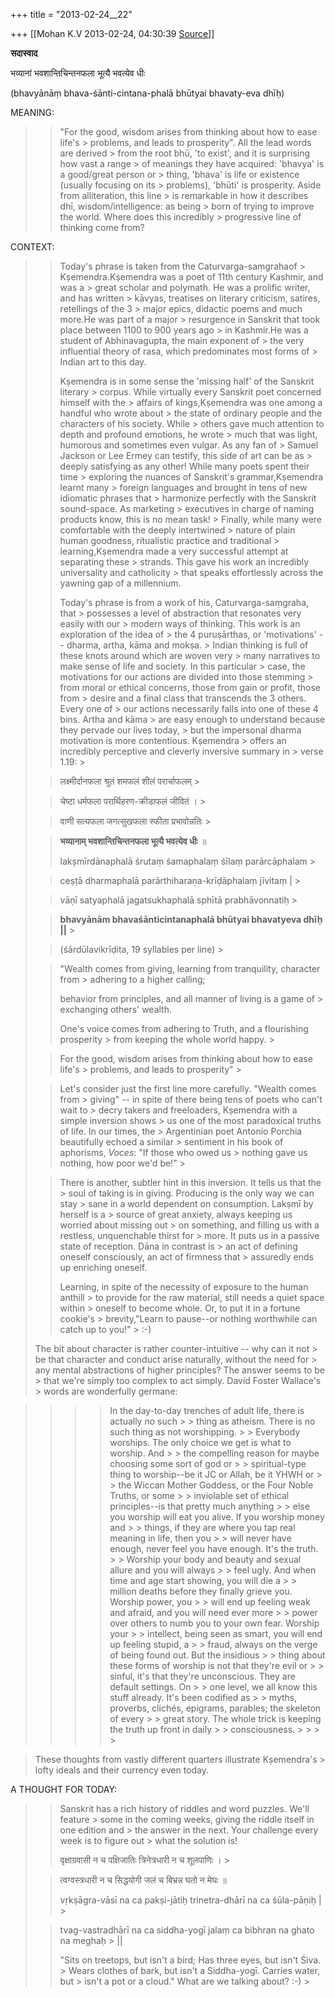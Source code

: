 +++
title = "2013-02-24__22"

+++
[[Mohan K.V	2013-02-24, 04:30:39 [Source](https://groups.google.com/g/sadaswada/c/SXE6j1aWUG8)]]



**सदास्वाद**

  

भव्यानां भवशान्तिचिन्तनफला भूत्यै भवत्येव धीः

  

(bhavyānāṃ bhava-śānti-cintana-phalā bhūtyai bhavaty-eva dhīḥ)

  

MEANING:

> 
> > "For the good, wisdom arises from thinking about how to ease life's > problems, and leads to prosperity". All the lead words are derived > from the root bhū, 'to exist', and it is surprising how vast a range > of meanings they have acquired: 'bhavya' is a good/great person or > thing, 'bhava' is life or existence (usually focusing on its > problems), 'bhūti' is prosperity. Aside from alliteration, this line > is remarkable in how it describes dhī, wisdom/intelligence: as being > born of trying to improve the world. Where does this incredibly > progressive line of thinking come from? 
> > 
> > 
> > 
> > 

CONTEXT:

> 
> > 
> > Today's phrase is taken from the Caturvarga-saṃgrahaof > Kṣemendra.Kṣemendra was a poet of 11th century Kashmir, and was a > great scholar and polymath. He was a prolific writer, and has written > kāvyas, treatises on literary criticism, satires, retellings of the 3 > major epics, didactic poems and much more.He was part of a major > resurgence in Sanskrit that took place between 1100 to 900 years ago > in Kashmir.He was a student of Abhinavagupta, the main exponent of > the very influential theory of rasa, which predominates most forms of > Indian art to this day.
> > 
> > 
> >   
> > 
> > 
> > Kṣemendra is in some sense the 'missing half' of the Sanskrit literary > corpus. While virtually every Sanskrit poet concerned himself with the > affairs of kings,Kṣemendra was one among a handful who wrote about > the state of ordinary people and the characters of his society. While > others gave much attention to depth and profound emotions, he wrote > much that was light, humorous and sometimes even vulgar. As any fan of > Samuel Jackson or Lee Ermey can testify, this side of art can be as > deeply satisfying as any other! While many poets spent their time > exploring the nuances of Sanskrit's grammar,Kṣemendra learnt many > foreign languages and brought in tens of new idiomatic phrases that > harmonize perfectly with the Sanskrit sound-space. As marketing > executives in charge of naming products know, this is no mean task! > Finally, while many were comfortable with the deeply intertwined > nature of plain human goodness, ritualistic practice and traditional > learning,Kṣemendra made a very successful attempt at separating these > strands. This gave his work an incredibly universality and catholicity > that speaks effortlessly across the yawning gap of a millennium.
> > 
> > 
> >   
> > 
> > 
> > Today's phrase is from a work of his, Caturvarga-saṃgraha, that > possesses a level of abstraction that resonates very easily with our > modern ways of thinking. This work is an exploration of the idea of > the 4 puruṣārthas, or 'motivations' -- dharma, artha, kāma and mokṣa. > Indian thinking is full of these knots around which are woven very > many narratives to make sense of life and society. In this particular > case, the motivations for our actions are divided into those stemming > from moral or ethical concerns, those from gain or profit, those from > desire and a final class that transcends the 3 others. Every one of > our actions necessarily falls into one of these 4 bins. Artha and kāma > are easy enough to understand because they pervade our lives today, > but the impersonal dharma motivation is more contentious. Kṣemendra > offers an incredibly perceptive and cleverly inversive summary in > verse 1.19: >
> 
> > 
> >   
> > 
> > 
> > लक्ष्मीर्दानफला श्रुतं शमफलं शीलं परार्चाफलम् >
> 
> > 
> > चेष्टा धर्मफला परार्थिहरण-क्रीडाफलं जीवितं । >
> 
> > 
> > वाणी सत्यफला जगत्सुखफला स्फीता प्रभावोन्नतिः >
> 
> > 
> > **भव्यानाम् भवशान्तिचिन्तनफला भूत्यै भवत्येव धीः** ॥
> > 
> > 
> >   
> > 
> > 
> > 
> > lakṣmīrdānaphalā śrutaṃ śamaphalaṃ śīlaṃ parārcāphalam >
> 
> > 
> > ceṣṭā dharmaphalā parārthiharaṇa-krīḍāphalaṃ jīvitaṃ \| >
> 
> > 
> > vāṇī satyaphalā jagatsukhaphalā sphītā prabhāvonnatiḥ >
> 
> > 
> > **bhavyānām bhavaśānticintanaphalā bhūtyai bhavatyeva dhīḥ \|\|** >
> 
> > 
> >   
> > 
> > 
> > 
> > 
> > 
> > (śārdūlavikrīḍita, 19 syllables per line) >
> 
> > 
> >   
> > 
> > 
> > "Wealth comes from giving, learning from tranquility, character from > adhering to a higher calling;
> > 
> > 
> > behavior from principles, and all manner of living is a game of > exchanging others' wealth.
> > 
> > 
> > One's voice comes from adhering to Truth, and a flourishing prosperity > from keeping the whole world happy. >
> 
> > 
> > For the good, wisdom arises from thinking about how to ease life's > problems, and leads to prosperity" >
> 
> > 
> >   
> > 
> > 
> > Let's consider just the first line more carefully. "Wealth comes from > giving" -- in spite of there being tens of poets who can't wait to > decry takers and freeloaders, Kṣemendra with a simple inversion shows > us one of the most paradoxical truths of life. In our times, the > Argentinian poet Antonio Porchia beautifully echoed a similar > sentiment in his book of aphorisms, *Voces*: "If those who owed us > nothing gave us nothing, how poor we'd be!" >
> 
> > 
> >   
> > 
> > 
> > There is another, subtler hint in this inversion. It tells us that the > soul of taking is in giving. Producing is the only way we can stay > sane in a world dependent on consumption. Lakṣmī by herself is a > source of great anxiety, always keeping us worried about missing out > on something, and filling us with a restless, unquenchable thirst for > more. It puts us in a passive state of reception. Dāna in contrast is > an act of defining oneself consciously, an act of firmness that > assuredly ends up enriching oneself.
> > 
> > 
> >   
> > 
> > 
> > Learning, in spite of the necessity of exposure to the human anthill > to provide for the raw material, still needs a quiet space within > oneself to become whole. Or, to put it in a fortune cookie's > brevity,"Learn to pause--or nothing worthwhile can catch up to you!" > :-)  
>   
> The bit about character is rather counter-intuitive -- why can it not > be that character and conduct arise naturally, without the need for > any mental abstractions of higher principles? The answer seems to be > that we're simply too complex to act simply. David Foster Wallace's > words are wonderfully germane:  
>   
> > 
> > 
> > 
> > 

> 
> > 
> > 
> > 
> > 
> > 
> > 
> > 
> > 
> > 
> > 
> > 
> > 
> > 
> > 
> > 
> > 
> > 
> > 
> > 
> > 
> > 
> > 
> > > 
> > > > 
> > > > 
> > > > 
> > > > In the day-to-day trenches of adult life, there is actually no such > > thing as atheism. There is no such thing as not worshipping. > > Everybody worships. The only choice we get is what to worship. And > > the compelling reason for maybe choosing some sort of god or > > spiritual-type thing to worship--be it JC or Allah, be it YHWH or > > the Wiccan Mother Goddess, or the Four Noble Truths, or some > > inviolable set of ethical principles--is that pretty much anything > > else you worship will eat you alive. If you worship money and > > things, if they are where you tap real meaning in life, then you > > will never have enough, never feel you have enough. It's the truth. > > Worship your body and beauty and sexual allure and you will always > > feel ugly. And when time and age start showing, you will die a > > million deaths before they finally grieve you. Worship power, you > > will end up feeling weak and afraid, and you will need ever more > > power over others to numb you to your own fear. Worship your > > intellect, being seen as smart, you will end up feeling stupid, a > > fraud, always on the verge of being found out. But the insidious > > thing about these forms of worship is not that they're evil or > > sinful, it's that they're unconscious. They are default settings. On > > one level, we all know this stuff already. It's been codified as > > myths, proverbs, clichés, epigrams, parables; the skeleton of every > > great story. The whole trick is keeping the truth up front in daily > > consciousness. > > > > 
> > > > 
> > > > 
> > > > 
> > 
> > 
> > 
> > 
> > 
> > 
> > 
> > 
> > 
> > 
> > 
> > 
> > 
> > 
> > 
> > 
> > 
> > 
> > 
> > 
> > 
> > 
> > 

> 
> > 
> > 
> > 
> >   
> These thoughts from vastly different quarters illustrate Kṣemendra's > lofty ideals and their currency even today.
> > 
> > 
> > 
> > 

> 
> > 
> > 
> > 
> >   
> > 
> > 
> > 
> > 

A THOUGHT FOR TODAY:

> 
> > 
> > 
> >   
> > 
> > 
> > 
> > 
> > 
> > Sanskrit has a rich history of riddles and word puzzles. We'll feature > some in the coming weeks, giving the riddle itself in one edition and > the answer in the next. Your challenge every week is to figure out > what the solution is!
> > 
> > 
> >   
> > 
> > 
> > 
> > 
> > वृक्षाग्रवासी न च पक्षिजातिः त्रिनेत्रधारी न च शूलपाणिः । >
> 
> > 
> > त्वग्वस्त्रधारी न च सिद्धयोगी जलं च बिभ्रन्न घतो न मेघः ॥
> > 
> > 
> >   
> > 
> > 
> > 
> > 
> > 
> > 
> > 
> > vṛkṣāgra-vāsī na ca pakṣi-jātiḥ trinetra-dhārī na ca śūla-pāṇiḥ \| >
> 
> > 
> > tvag-vastradhārī na ca siddha-yogī jalaṃ ca bibhran na ghato na meghaḥ > \|\|
> > 
> > 
> >   
> > 
> > 
> > 
> > 
> > 
> > 
> > 
> > 
> > 
> > 
> > "Sits on treetops, but isn't a bird; Has three eyes, but isn't Śiva. > Wears clothes of bark, but isn't a Siddha-yogī. Carries water, but > isn't a pot or a cloud." What are we talking about? :-) >
> 
> > 
> > 
> > 
> > 
> > 
> > 
> > 
> > 

